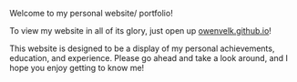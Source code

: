Welcome to my personal website/ portfolio!

To view my website in all of its glory, just open up [owenvelk.github.io](https://owenvelk.github.io)!

This website is designed to be a display of my personal achievements, education, and experience. Please go ahead and take a look around, and I hope you enjoy getting to know me!
